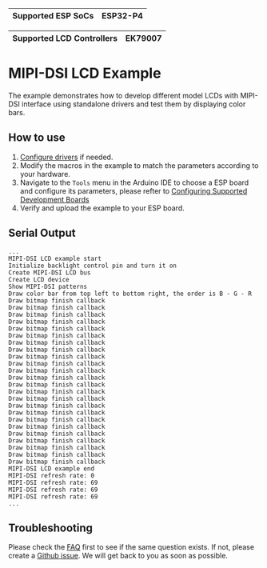 | Supported ESP SoCs | ESP32-P4 |
| ------------------ | -------- |

| Supported LCD Controllers | EK79007 |
| ------------------------- | ------- |

# MIPI-DSI LCD Example

The example demonstrates how to develop different model LCDs with MIPI-DSI interface using standalone drivers and test them by displaying color bars.

## How to use

1. [Configure drivers](../../../docs/How_To_Use.md#configuring-drivers) if needed.
2. Modify the macros in the example to match the parameters according to your hardware.
3. Navigate to the `Tools` menu in the Arduino IDE to choose a ESP board and configure its parameters, please refter to [Configuring Supported Development Boards](../../../docs/How_To_Use.md#configuring-supported-development-boards)
4. Verify and upload the example to your ESP board.

## Serial Output

```
...
MIPI-DSI LCD example start
Initialize backlight control pin and turn it on
Create MIPI-DSI LCD bus
Create LCD device
Show MIPI-DSI patterns
Draw color bar from top left to bottom right, the order is B - G - R
Draw bitmap finish callback
Draw bitmap finish callback
Draw bitmap finish callback
Draw bitmap finish callback
Draw bitmap finish callback
Draw bitmap finish callback
Draw bitmap finish callback
Draw bitmap finish callback
Draw bitmap finish callback
Draw bitmap finish callback
Draw bitmap finish callback
Draw bitmap finish callback
Draw bitmap finish callback
Draw bitmap finish callback
Draw bitmap finish callback
Draw bitmap finish callback
Draw bitmap finish callback
Draw bitmap finish callback
Draw bitmap finish callback
Draw bitmap finish callback
Draw bitmap finish callback
Draw bitmap finish callback
Draw bitmap finish callback
Draw bitmap finish callback
MIPI-DSI LCD example end
MIPI-DSI refresh rate: 0
MIPI-DSI refresh rate: 69
MIPI-DSI refresh rate: 69
MIPI-DSI refresh rate: 69
...
```

## Troubleshooting

Please check the [FAQ](../../../docs/FAQ.md) first to see if the same question exists. If not, please create a [Github issue](https://github.com/esp-arduino-libs/ESP32_Display_Panel/issues). We will get back to you as soon as possible.
